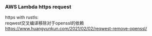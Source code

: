 ### AWS Lambda https request  

https with rustls:  
reqwest交叉编译移除对于openssl的依赖  
https://www.huangyunkun.com/2021/02/02/reqwest-remove-openssl/
